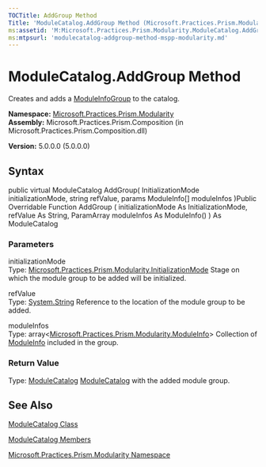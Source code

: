 ```yaml
---
TOCTitle: AddGroup Method
Title: 'ModuleCatalog.AddGroup Method (Microsoft.Practices.Prism.Modularity)'
ms:assetid: 'M:Microsoft.Practices.Prism.Modularity.ModuleCatalog.AddGroup(Microsoft.Practices.Prism.Modularity.InitializationMode,System.String,Microsoft.Practices.Prism.Modularity.ModuleInfo[])'
ms:mtpsurl: 'modulecatalog-addgroup-method-mspp-modularity.md'
---
```


# ModuleCatalog.AddGroup Method

Creates and adds a [ModuleInfoGroup](https://msdn.microsoft.com/library/microsoft.practices.prism.modularity.moduleinfogroup) to the catalog.

**Namespace:** [Microsoft.Practices.Prism.Modularity](https://msdn.microsoft.com/library/microsoft.practices.prism.modularity)
**Assembly:** Microsoft.Practices.Prism.Composition (in Microsoft.Practices.Prism.Composition.dll)

**Version:** 5.0.0.0 (5.0.0.0)

## Syntax
public virtual ModuleCatalog AddGroup( InitializationMode initializationMode, string refValue, params ModuleInfo[] moduleInfos )Public Overridable Function AddGroup ( initializationMode As InitializationMode, refValue As String, ParamArray moduleInfos As ModuleInfo() ) As ModuleCatalog

### Parameters

initializationMode  
Type: [Microsoft.Practices.Prism.Modularity.InitializationMode](https://msdn.microsoft.com/library/microsoft.practices.prism.modularity.initializationmode)
Stage on which the module group to be added will be initialized.

refValue  
Type: [System.String](http://msdn.microsoft.com/en-us/library/s1wwdcbf)
Reference to the location of the module group to be added.

moduleInfos  
Type: array&lt;[Microsoft.Practices.Prism.Modularity.ModuleInfo](https://msdn.microsoft.com/library/microsoft.practices.prism.modularity.moduleinfo)&gt;
Collection of [ModuleInfo](https://msdn.microsoft.com/library/microsoft.practices.prism.modularity.moduleinfo) included in the group.

### Return Value

Type: [ModuleCatalog](https://msdn.microsoft.com/library/microsoft.practices.prism.modularity.modulecatalog)
[ModuleCatalog](https://msdn.microsoft.com/library/microsoft.practices.prism.modularity.modulecatalog) with the added module group.

## See Also
[ModuleCatalog Class](https://msdn.microsoft.com/library/microsoft.practices.prism.modularity.modulecatalog)

[ModuleCatalog Members](https://msdn.microsoft.com/allmembers.t:microsoft.practices.prism.modularity.modulecatalog)

[Microsoft.Practices.Prism.Modularity Namespace](https://msdn.microsoft.com/library/microsoft.practices.prism.modularity)
